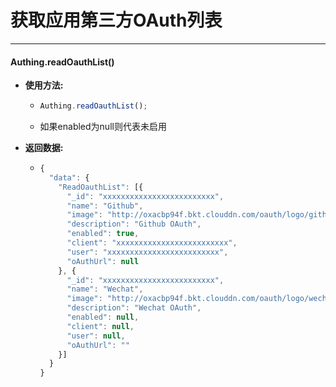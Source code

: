 # 获取应用第三方OAuth列表

----------

#### Authing.readOauthList()

- **使用方法:**

  - ``` javascript
    Authing.readOauthList();
    ```
  - 如果enabled为null则代表未启用

- **返回数据:**

  - ``` javascript
    {
      "data": {
        "ReadOauthList": [{
          "_id": "xxxxxxxxxxxxxxxxxxxxxxxxx",
          "name": "Github",
          "image": "http://oxacbp94f.bkt.clouddn.com/oauth/logo/github.svg",
          "description": "Github OAuth",
          "enabled": true,
          "client": "xxxxxxxxxxxxxxxxxxxxxxxxx",
          "user": "xxxxxxxxxxxxxxxxxxxxxxxxx",
          "oAuthUrl": null
        }, {
          "_id": "xxxxxxxxxxxxxxxxxxxxxxxxx",
          "name": "Wechat",
          "image": "http://oxacbp94f.bkt.clouddn.com/oauth/logo/wechat.png",
          "description": "Wechat OAuth",
          "enabled": null,
          "client": null,
          "user": null,
          "oAuthUrl": ""
        }]
      }
    }
    ```

